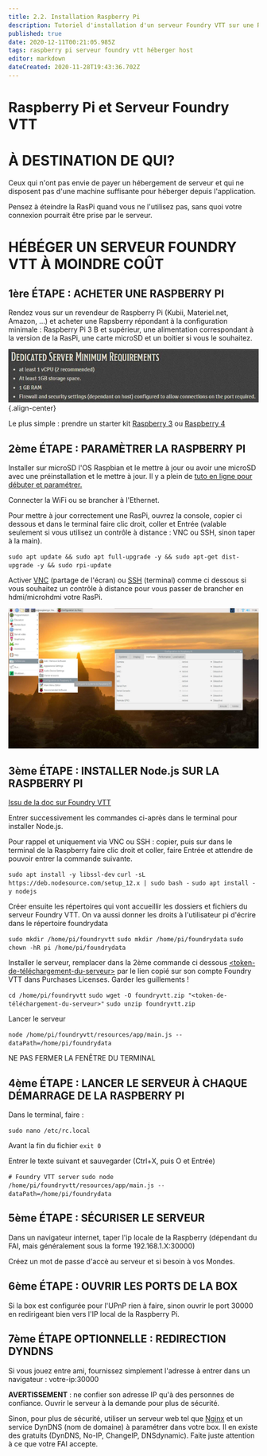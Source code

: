 ```yaml
---
title: 2.2. Installation Raspberry Pi
description: Tutoriel d'installation d'un serveur Foundry VTT sur une Raspberry Pi
published: true
date: 2020-12-11T00:21:05.985Z
tags: raspberry pi serveur foundry vtt héberger host
editor: markdown
dateCreated: 2020-11-28T19:43:36.702Z
---
```


# Raspberry Pi et Serveur Foundry VTT
# À DESTINATION DE QUI?

Ceux qui n'ont pas envie de payer un hébergement de serveur et qui ne disposent pas d'une machine suffisante pour héberger depuis l'application.

Pensez à éteindre la RasPi quand vous ne l'utilisez pas, sans quoi votre connexion pourrait être prise par le serveur.

# HÉBÉGER UN SERVEUR FOUNDRY VTT À MOINDRE COÛT

## 1ère ÉTAPE : ACHETER UNE RASPBERRY PI

Rendez vous sur un revendeur de Raspberry Pi (Kubii, Materiel.net, Amazon, ...) et acheter une Rapsberry répondant à la configuration minimale : Raspberry Pi 3 B et supérieur, une alimentation correspondant à la version de la RasPi, une carte microSD et un boitier si vous le souhaitez.

![phj3bxv.jpg](/images/raspberry/phj3bxv.jpg){.align-center}

Le plus simple : prendre un starter kit [Raspberry 3](fr/https://www.kubii.fr/168-kits-raspberry-pi-3-et-3) ou [Raspberry 4](fr/https://www.kubii.fr/175-kits-raspberry-pi-4)

## 2ème ÉTAPE : PARAMÈTRER LA RASPBERRY PI

Installer sur microSD l'OS Raspbian et le mettre à jour ou avoir une microSD avec une préinstallation et le mettre à jour. Il y a plein de [tuto en ligne pour débuter et paramétrer.](/fr/https://www.gotronic.fr/blog/guides/raspberry/)

Connecter la WiFi ou se brancher à l'Ethernet.

Pour mettre à jour correctement une RasPi, ouvrez la console, copier ci dessous et dans le terminal faire clic droit, coller et Entrée (valable seulement si vous utilisez un contrôle à distance : VNC ou SSH, sinon taper à la main).

`sudo apt update && sudo apt full-upgrade -y && sudo apt-get dist-upgrade -y && sudo rpi-update`

Activer [VNC](fr/https://raspberry-pi.fr/vnc-raspberry-pi/) (partage de l'écran) ou [SSH](fr/https://raspberry-pi.fr/connecter-ssh-raspberry-pi/) (terminal) comme ci dessous si vous souhaitez un contrôle à distance pour vous passer de brancher en hdmi/microhdmi votre RasPi.

![unfj1zw.jpg](/images/raspberry/unfj1zw.jpg)

## 3ème ÉTAPE : INSTALLER Node.js SUR LA RASPBERRY PI

[Issu de la doc sur Foundry VTT](fr/https://foundryvtt.com/article/hosting/)

Entrer successivement les commandes ci-après dans le terminal pour installer Node.js.

Pour rappel et uniquement via VNC ou SSH : copier, puis sur dans le terminal de la Raspberry faire clic droit et coller, faire Entrée et attendre de pouvoir entrer la commande suivante.

`sudo apt install -y libssl-dev`
`curl -sL https://deb.nodesource.com/setup_12.x | sudo bash -`
`sudo apt install -y nodejs`

Créer ensuite les répertoires qui vont accueillir les dossiers et fichiers du serveur Foundry VTT. On va aussi donner les droits à l'utilisateur pi d'écrire dans le répertoire foundrydata

`sudo mkdir /home/pi/foundryvtt`
`sudo mkdir /home/pi/foundrydata`
`sudo chown -hR pi /home/pi/foundrydata`

Installer le serveur, remplacer dans la 2ème commande ci dessous [<token-de-téléchargement-du-serveur>](fr/https://i.imgur.com/igtqAs9.jpg) par le lien copié sur son compte Foundry VTT dans Purchases Licenses. Garder les guillements !

`cd /home/pi/foundryvtt`
`sudo wget -O foundryvtt.zip "<token-de-téléchargement-du-serveur>"`
`sudo unzip foundryvtt.zip`

Lancer le serveur

`node /home/pi/foundryvtt/resources/app/main.js --dataPath=/home/pi/foundrydata`

NE PAS FERMER LA FENÊTRE DU TERMINAL

## 4ème ÉTAPE : LANCER LE SERVEUR À CHAQUE DÉMARRAGE DE LA RASPBERRY PI

Dans le terminal, faire :

`sudo nano /etc/rc.local`

Avant la fin du fichier `exit 0`

Entrer le texte suivant et sauvegarder (Ctrl+X, puis O et Entrée)

`# Foundry VTT server`
`sudo node /home/pi/foundryvtt/resources/app/main.js --dataPath=/home/pi/foundrydata`

## 5ème ÉTAPE : SÉCURISER LE SERVEUR

Dans un navigateur internet, taper l'ip locale de la Raspberry (dépendant du FAI, mais généralement sous la forme 192.168.1.X:30000)

Créez un mot de passe d'accè au serveur et si besoin à vos Mondes.

## 6ème ÉTAPE : OUVRIR LES PORTS DE LA BOX

Si la box est configurée pour l'UPnP rien à faire, sinon ouvrir le port 30000 en redirigeant bien vers l'IP local de la Raspberry Pi.

## 7ème ÉTAPE OPTIONNELLE : REDIRECTION DYNDNS

Si vous jouez entre ami, fournissez simplement l'adresse à entrer dans un navigateur : votre-ip:30000

**AVERTISSEMENT** : ne confier son adresse IP qu'à des personnes de confiance. Ouvrir le serveur à la demande pour plus de sécurité.

Sinon, pour plus de sécurité, utiliser un serveur web tel que [Nginx](/fr/https://foundryvtt.com/article/nginx/) et un service DynDNS (nom de domaine) à paramétrer dans votre box. Il en existe des gratuits (DynDNS, No-IP, ChangeIP, DNSdynamic). Faite juste attention à ce que votre FAI accepte.


